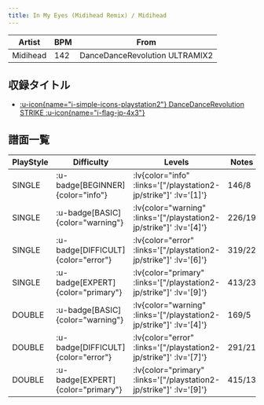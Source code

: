 ```yaml
---
title: In My Eyes (Midihead Remix) / Midihead
---
```


|Artist|BPM|From|
|------|---|----|
|Midihead|142|DanceDanceRevolution ULTRAMIX2|

## 収録タイトル

- [ :u-icon{name="i-simple-icons-playstation2"} DanceDanceRevolution STRIKE :u-icon{name="i-flag-jp-4x3"} ](/playstation2-jp/strike)

## 譜面一覧

|PlayStyle|Difficulty|Levels|Notes|Movie|
|---------|----------|------|-----|-----|
|SINGLE| :u-badge[BEGINNER]{color="info"} | :lv{color="info" :links='["/playstation2-jp/strike"]' :lv='[1]'} |146/8||
|SINGLE| :u-badge[BASIC]{color="warning"} | :lv{color="warning" :links='["/playstation2-jp/strike"]' :lv='[4]'} |226/19||
|SINGLE| :u-badge[DIFFICULT]{color="error"} | :lv{color="error" :links='["/playstation2-jp/strike"]' :lv='[6]'} |319/22||
|SINGLE| :u-badge[EXPERT]{color="primary"} | :lv{color="primary" :links='["/playstation2-jp/strike"]' :lv='[9]'} |413/23||
|DOUBLE| :u-badge[BASIC]{color="warning"} | :lv{color="warning" :links='["/playstation2-jp/strike"]' :lv='[4]'} |169/5||
|DOUBLE| :u-badge[DIFFICULT]{color="error"} | :lv{color="error" :links='["/playstation2-jp/strike"]' :lv='[7]'} |291/21||
|DOUBLE| :u-badge[EXPERT]{color="primary"} | :lv{color="primary" :links='["/playstation2-jp/strike"]' :lv='[9]'} |415/13||

